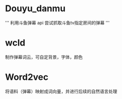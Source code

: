 # Douyu_danmu

'''
利用斗鱼弹幕 api
尝试抓取斗鱼tv指定房间的弹幕
'''

# wcld
制作弹幕词云，可自定背景，字体，颜色

# Word2vec
将语料（弹幕）映射成词向量，并进行后续的自然语言处理
